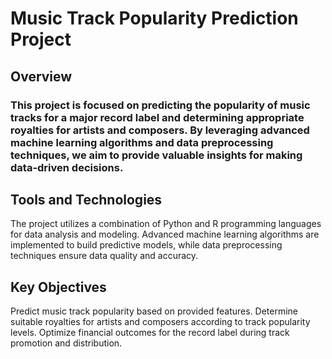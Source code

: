 # Music Track Popularity Prediction Project
## Overview
### This project is focused on predicting the popularity of music tracks for a major record label and determining appropriate royalties for artists and composers. By leveraging advanced machine learning algorithms and data preprocessing techniques, we aim to provide valuable insights for making data-driven decisions.

## Tools and Technologies
The project utilizes a combination of Python and R programming languages for data analysis and modeling. Advanced machine learning algorithms are implemented to build predictive models, while data preprocessing techniques ensure data quality and accuracy.

## Key Objectives
Predict music track popularity based on provided features.
Determine suitable royalties for artists and composers according to track popularity levels.
Optimize financial outcomes for the record label during track promotion and distribution.
